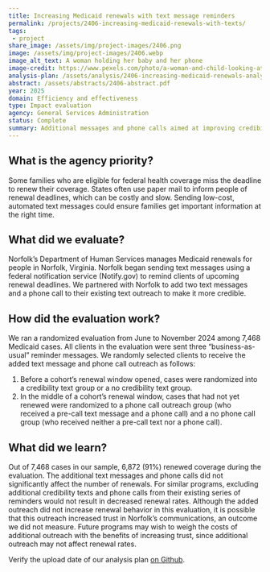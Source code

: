 ```yaml
---
title: Increasing Medicaid renewals with text message reminders
permalink: /projects/2406-increasing-medicaid-renewals-with-texts/
tags: 
 - project
share_image: /assets/img/project-images/2406.png
image: /assets/img/project-images/2406.webp 
image_alt_text: A woman holding her baby and her phone
image-credit: https://www.pexels.com/photo/a-woman-and-child-looking-at-a-cell-phone-27177479/
analysis-plan: /assets/analysis/2406-increasing-medicaid-renewals-analysis-plan.pdf
abstract: /assets/abstracts/2406-abstract.pdf
year: 2025
domain: Efficiency and effectiveness
type: Impact evaluation
agency: General Services Administration
status: Complete
summary: Additional messages and phone calls aimed at improving credibility of government communications did not affect the rate of health coverage renewals
---
```

## What is the agency priority? 
Some families who are eligible for federal health coverage miss the deadline to renew their coverage. States often use paper mail to inform people of renewal deadlines, which can be costly and slow. Sending low-cost, automated text messages could ensure families get important information at the right time.

## What did we evaluate?
Norfolk’s Department of Human Services manages Medicaid renewals for people in Norfolk, Virginia. Norfolk began sending text messages using a federal notification service (Notify.gov) to remind clients of upcoming renewal deadlines. We partnered with Norfolk to add two text messages and a phone call to their existing text outreach to make it more credible.

## How did the evaluation work?
We ran a randomized evaluation from June to November 2024 among 7,468 Medicaid cases. All clients in the evaluation were sent three “business-as-usual” reminder messages. We randomly selected clients to receive the added text message and phone call outreach as follows:
1. Before a cohort’s renewal window opened, cases were randomized into a credibility text group or a no credibility text group.
2. In the middle of a cohort’s renewal window, cases that had not yet renewed were randomized to a phone call outreach group (who received a pre-call text message and a phone call) and a no phone call group (who received neither a pre-call text nor a phone call).

## What did we learn?
Out of 7,468 cases in our sample, 6,872 (91%) renewed coverage during the evaluation. The additional text messages and phone calls did not significantly affect the number of renewals. For similar programs, excluding additional credibility texts and phone calls from their existing series of reminders would not result in decreased renewal rates. Although the added outreach did not increase renewal behavior in this evaluation, it is possible that this outreach increased trust in Norfolk’s communications, an outcome we did not measure. Future programs may wish to weigh the costs of additional outreach with the benefits of increasing trust, since additional outreach may not affect renewal rates.

Verify the upload date of our analysis plan <a class="usa-link usa-link--external" href="https://github.com/gsa-oes/office-of-evaluation-sciences/commits/master/assets/analysis/2406-increasing-medicaid-renewals-analysis-plan.pdf">on Github</a>.
